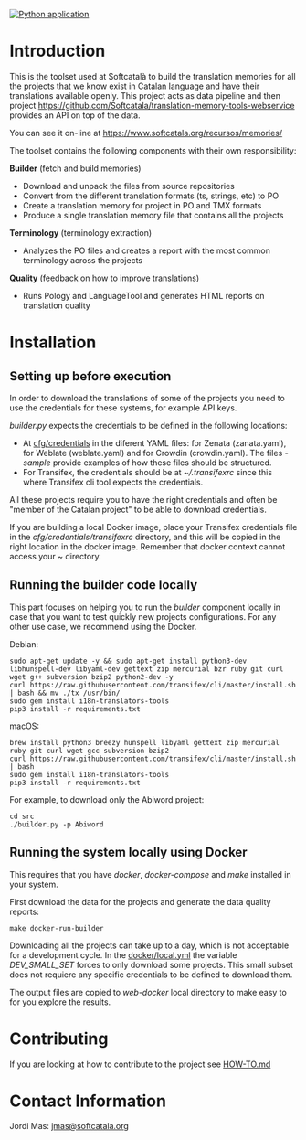 [![Python application](https://github.com/Softcatala/translation-memory-tools/actions/workflows/run-tests.yml/badge.svg)](https://github.com/Softcatala/translation-memory-tools/actions/workflows/run-tests.yml)

# Introduction

This is the toolset used at Softcatalà to build the translation memories for all the projects that we know exist in Catalan language and have their translations available openly.
This project acts as data pipeline and then project https://github.com/Softcatala/translation-memory-tools-webservice provides an API on top of the data.

You can see it on-line at <https://www.softcatala.org/recursos/memories/>

The toolset contains the following components with their own responsibility:

**Builder** (fetch and build memories)

- Download and unpack the files from source repositories
- Convert from the different translation formats (ts, strings, etc) to PO
- Create a translation memory for project in PO and TMX formats
- Produce a single translation memory file that contains all the projects

**Terminology** (terminology extraction)

- Analyzes the PO files and creates a report with the most common terminology across the projects

**Quality** (feedback on how to improve translations)

- Runs Pology and LanguageTool and generates HTML reports on translation quality

# Installation

## Setting up before execution

In order to download the translations of some of the projects you need to use the credentials for these systems, for example API keys.

*builder.py* expects the credentials to be defined in the following locations:

* At [cfg/credentials](./cfg/credentials) in the diferent YAML files: for Zenata (zanata.yaml), for Weblate (weblate.yaml) and for Crowdin (crowdin.yaml). The files *-sample* provide examples of how these files should be structured.
* For Transifex, the credentials should be at *~/.transifexrc* since this where Transifex cli tool expects the credentials.

All these projects require you to have the right credentials and often be "member of the Catalan project" to be able to download credentials.

If you are building a local Docker image, place your Transifex credentials file in the *cfg/credentials/transifexrc* directory, and this will be copied in the right location in the docker image. Remember that docker context cannot access your ~ directory.

## Running the builder code locally

This part focuses on helping you to run the *builder* component locally in case that you want to test quickly new projects configurations. For any other use case, we recommend using the Docker.

Debian:

```shell
sudo apt-get update -y && sudo apt-get install python3-dev libhunspell-dev libyaml-dev gettext zip mercurial bzr ruby git curl wget g++ subversion bzip2 python2-dev -y
curl https://raw.githubusercontent.com/transifex/cli/master/install.sh | bash && mv ./tx /usr/bin/
sudo gem install i18n-translators-tools
pip3 install -r requirements.txt
```

macOS:

```shell
brew install python3 breezy hunspell libyaml gettext zip mercurial ruby git curl wget gcc subversion bzip2
curl https://raw.githubusercontent.com/transifex/cli/master/install.sh | bash
sudo gem install i18n-translators-tools
pip3 install -r requirements.txt
```

For example, to download only the Abiword project:

```shell
cd src
./builder.py -p Abiword
```

## Running the system locally using Docker

This requires that you have *docker*, *docker-compose* and *make* installed in your system.

First download the data for the projects and generate the data quality reports:

```shell
make docker-run-builder
```

Downloading all the projects can take up to a day, which is not acceptable for a development cycle. In the [docker/local.yml](./docker/local.yml) the variable *DEV_SMALL_SET* forces to only download some projects. This small subset does not requiere any specific credentials to be defined to download them.

The output files are copied to *web-docker* local directory to make easy to for you explore the results.

# Contributing

If you are looking at how to contribute to the project see [HOW-TO.md](HOW-TO.md)

# Contact Information

Jordi Mas: <jmas@softcatala.org>
